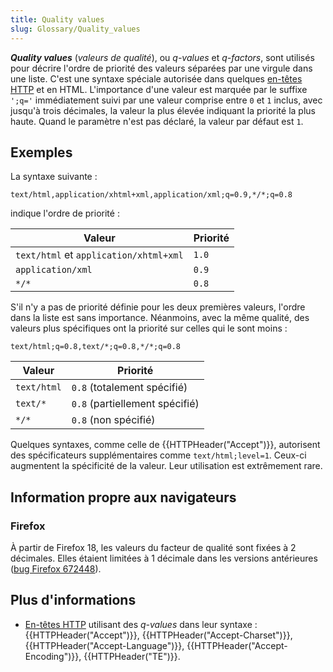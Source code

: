 ```yaml
---
title: Quality values
slug: Glossary/Quality_values
---
```


**_Quality values_** (_valeurs de qualité_), ou _q-values_ et _q-factors_, sont utilisés pour décrire l'ordre de priorité des valeurs séparées par une virgule dans une liste. C'est une syntaxe spéciale autorisée dans quelques [en-têtes HTTP](/fr/docs/HTTP/Headers) et en HTML. L'importance d'une valeur est marquée par le suffixe `';q='` immédiatement suivi par une valeur comprise entre `0` et `1` inclus, avec jusqu'à trois décimales, la valeur la plus élevée indiquant la priorité la plus haute. Quand le paramètre n'est pas déclaré, la valeur par défaut est `1`.

## Exemples

La syntaxe suivante :

```
text/html,application/xhtml+xml,application/xml;q=0.9,*/*;q=0.8
```

indique l'ordre de priorité :

| Valeur                                 | Priorité |
| -------------------------------------- | -------- |
| `text/html` et `application/xhtml+xml` | `1.0`    |
| `application/xml`                      | `0.9`    |
| `*/*`                                  | `0.8`    |

S'il n'y a pas de priorité définie pour les deux premières valeurs, l'ordre dans la liste est sans importance. Néanmoins, avec la même qualité, des valeurs plus spécifiques ont la priorité sur celles qui le sont moins :

```
text/html;q=0.8,text/*;q=0.8,*/*;q=0.8
```

| Valeur      | Priorité                       |
| ----------- | ------------------------------ |
| `text/html` | `0.8` (totalement spécifié)    |
| `text/*`    | `0.8` (partiellement spécifié) |
| `*/*`       | `0.8` (non spécifié)           |

Quelques syntaxes, comme celle de {{HTTPHeader("Accept")}}, autorisent des spécificateurs supplémentaires comme `text/html;level=1`. Ceux-ci augmentent la spécificité de la valeur. Leur utilisation est extrêmement rare.

## Information propre aux navigateurs

### Firefox

À partir de Firefox 18, les valeurs du facteur de qualité sont fixées à 2 décimales. Elles étaient limitées à 1 décimale dans les versions antérieures ([bug Firefox 672448](https://bugzil.la/672448)).

## Plus d'informations

- [En-têtes HTTP](/fr/docs/HTTP/Headers) utilisant des _q-values_ dans leur syntaxe : {{HTTPHeader("Accept")}}, {{HTTPHeader("Accept-Charset")}}, {{HTTPHeader("Accept-Language")}}, {{HTTPHeader("Accept-Encoding")}}, {{HTTPHeader("TE")}}.
